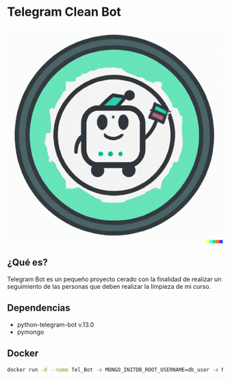 # Telegram Clean Bot

![Icon](Resources/logo.png)
## ¿Qué es?
Telegram Bot es un pequeño proyecto cerado con la finalidad de realizar un seguimiento de las personas que deben realizar la limpieza de mi curso.

## Dependencias
- python-telegram-bot v.13.0
- pymongo

## Docker
```sh
docker run -d --name Tel_Bot -e MONGO_INITDB_ROOT_USERNAME=db_user -e MONGO_INITDB_ROOT_PASSWORD=db_admin -p 27017:27017 mongo
```
